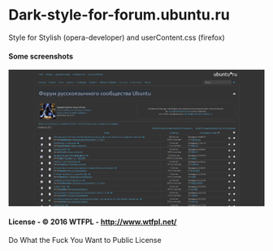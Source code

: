 # Dark-style-for-forum.ubuntu.ru
Style for Stylish (opera-developer) and userContent.css (firefox)

#### Some screenshots
![](/screenshots/1.png?raw=true)

#### License - © 2016 WTFPL - http://www.wtfpl.net/

Do What the Fuck You Want to Public License
